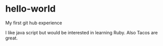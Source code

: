 # hello-world
My first git hub experience

I like java script but would be interested in learning Ruby. Also Tacos are great.
